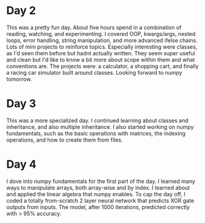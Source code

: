 # Day 2
This was a pretty fun day. About five hours spend in a combination of reading, watching, and experimenting. I covered OOP, kwargs/args, nested loops, error handling, string manipulation, and more advanced ifelse chains. Lots of mini projects to reinforce topics. Especially interesting were classes, as I'd seen them before but hadnt actually written. They seem super useful and clean but I'd like to know a bit more about scope within them and what conventions are. The projects were: a calculator, a shopping cart, and finally a racing car simulator built around classes. Looking forward to numpy tomorrow.
# Day 3
This was a more specialized day. I continued learning about classes and inheritance, and also multiple inheritance. I also started working on numpy fundamentals, such as the basic operations with matrices, the indexing operations, and how to create them from files.
# Day 4
I dove into numpy fundamentals for the first part of the day. I learned many ways to manipulate arrays, both array-wise and by index. I learned about and applied the linear algebra that numpy enables. To cap the day off, I coded a totally from-scratch 2 layer neural network that predicts XOR gate outputs from inputs. The model, after 1000 iterations, predicted correctly with > 95% accuracy.